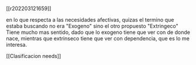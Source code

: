 [[r202203121659]]

en lo que respecta a las necesidades afectivas, quizas el termino que estaba buscando no era "Exogeno" sino el otro propuesto "Extringeco"
Tiene mucho mas sentido, dado que lo exogeno tiene que ver con de donde nace, mientras que extrinseco tiene que ver con dependencia, que es lo me interesa.

[[Clasificacion needs]]